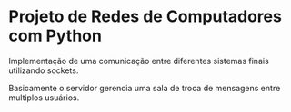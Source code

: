 # Projeto de Redes de Computadores com Python

  Implementação de uma comunicação entre diferentes sistemas finais utilizando sockets.

Basicamente o servidor gerencia uma sala de troca de mensagens entre multiplos usuários.
